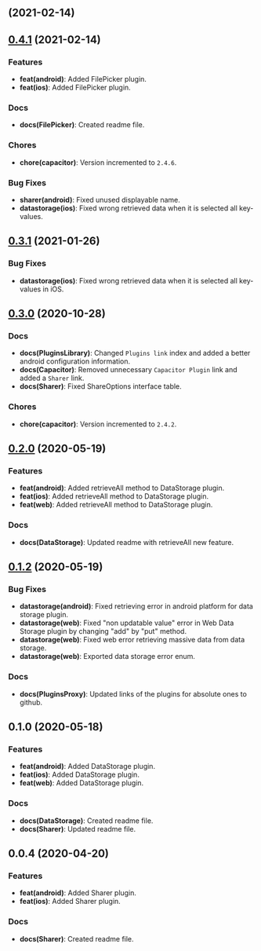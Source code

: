 ##  (2021-02-14)

## [0.4.1](https://github.com/krikoo-team/hybrid/compare/0.3.1...0.4.1) (2021-02-14)

### Features

* **feat(android)**: Added FilePicker plugin.
* **feat(ios)**: Added FilePicker plugin.

### Docs

* **docs(FilePicker)**: Created readme file.

### Chores

* **chore(capacitor)**: Version incremented to `2.4.6`.

### Bug Fixes

* **sharer(android)**: Fixed unused displayable name.
* **datastorage(ios)**: Fixed wrong retrieved data when it is selected all key-values.


## [0.3.1](https://github.com/krikoo-team/hybrid/compare/0.3.0...0.3.1) (2021-01-26)

### Bug Fixes

* **datastorage(ios)**: Fixed wrong retrieved data when it is selected all key-values in iOS.


## [0.3.0](https://github.com/krikoo-team/hybrid/compare/0.2.0...0.3.0) (2020-10-28)

### Docs

* **docs(PluginsLibrary)**: Changed `Plugins link` index and added a better android configuration information.
* **docs(Capacitor)**: Removed unnecessary `Capacitor Plugin` link and added a `Sharer` link.
* **docs(Sharer)**: Fixed ShareOptions interface table.

### Chores

* **chore(capacitor)**: Version incremented to `2.4.2`.


## [0.2.0](https://github.com/krikoo-team/hybrid/compare/0.1.2...0.2.0) (2020-05-19)


### Features

* **feat(android)**: Added retrieveAll method to DataStorage plugin.
* **feat(ios)**: Added retrieveAll method to DataStorage plugin.
* **feat(web)**: Added retrieveAll method to DataStorage plugin.

### Docs

* **docs(DataStorage)**: Updated readme with retrieveAll new feature.


## [0.1.2](https://github.com/krikoo-team/hybrid/compare/0.1.0...0.1.2) (2020-05-19)

### Bug Fixes
* **datastorage(android)**: Fixed retrieving error in android platform for data storage plugin.
* **datastorage(web)**: Fixed "non updatable value" error in Web Data Storage plugin by changing "add" by "put" method.
* **datastorage(web)**: Fixed web error retrieving massive data from data storage.
* **datastorage(web)**: Exported data storage error enum.


### Docs

* **docs(PluginsProxy)**: Updated links of the plugins for absolute ones to github.


## 0.1.0 (2020-05-18)

### Features

* **feat(android)**: Added DataStorage plugin.
* **feat(ios)**: Added DataStorage plugin.
* **feat(web)**: Added DataStorage plugin.

### Docs

* **docs(DataStorage)**: Created readme file.
* **docs(Sharer)**: Updated readme file.


## 0.0.4 (2020-04-20)

### Features

* **feat(android)**: Added Sharer plugin.
* **feat(ios)**: Added Sharer plugin.

### Docs

* **docs(Sharer)**: Created readme file.
